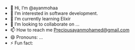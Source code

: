 - 👋 Hi, I’m @ayanmohaa
- 👀 I’m interested in software development.
- 🌱 I’m currently learning Elixir
- 💞️ I’m looking to collaborate on ...
- 📫 How to reach me Preciousayanmohamed@gmail.com 
- 😄 Pronouns: ...
- ⚡ Fun fact: 

<!---
ayanmohaa/ayanmohaa is a ✨ special ✨ repository because its `README.md` (this file) appears on your GitHub profile.
You can click the Preview link to take a look at your changes.
--->
